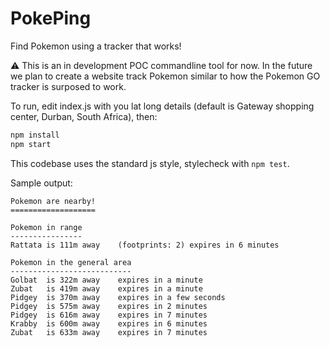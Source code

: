 PokePing
========

Find Pokemon using a tracker that works!

:warning: This is an in development POC commandline tool for now. In the future we plan to create a website track Pokemon similar to how the Pokemon GO tracker is surposed to work.

To run, edit index.js with you lat long details (default is Gateway shopping center, Durban, South Africa), then:

```sh
npm install
npm start
```

This codebase uses the standard js style, stylecheck with `npm test`.

Sample output:

```
Pokemon are nearby!
===================

Pokemon in range
----------------
Rattata is 111m away    (footprints: 2) expires in 6 minutes

Pokemon in the general area
---------------------------
Golbat  is 322m away    expires in a minute
Zubat   is 419m away    expires in a minute
Pidgey  is 370m away    expires in a few seconds
Pidgey  is 575m away    expires in 2 minutes
Pidgey  is 616m away    expires in 7 minutes
Krabby  is 600m away    expires in 6 minutes
Zubat   is 633m away    expires in 7 minutes

```
